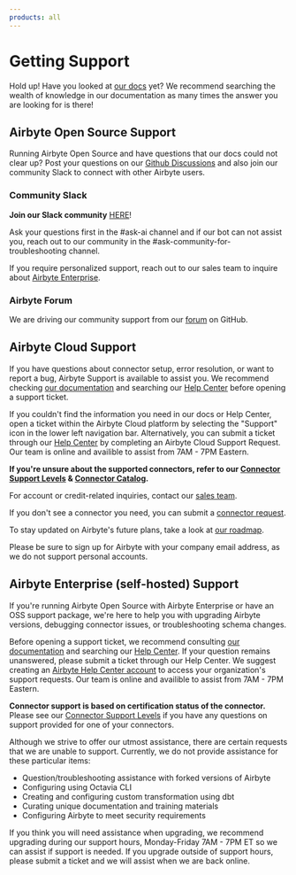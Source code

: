```yaml
---
products: all
---
```


# Getting Support

Hold up! Have you looked at [our docs](https://docs.airbyte.com/) yet? We recommend searching the wealth of knowledge in our documentation as many times the answer you are looking for is there!

## Airbyte Open Source Support

Running Airbyte Open Source and have questions that our docs could not clear up? Post your questions on our [Github Discussions](https://github.com/airbytehq/airbyte/discussions?_gl=1*70s0c6*_ga*MTc1OTkyOTYzNi4xNjQxMjQyMjA0*_ga_HDBMVFQGBH*MTY4OTY5MDQyOC4zNDEuMC4xNjg5NjkwNDI4LjAuMC4w) and also join our community Slack to connect with other Airbyte users.

### Community Slack

**Join our Slack community** [HERE](https://slack.airbyte.com/?_gl=1*1h8mjfe*_gcl_au*MTc4MjAxMDQzOS4xNjgyOTczMDYy*_ga*MTc1OTkyOTYzNi4xNjQxMjQyMjA0*_ga_HDBMVFQGBH*MTY4Nzg4OTQ4MC4zMjUuMS4xNjg3ODkwMjE1LjAuMC4w&_ga=2.58571491.813788522.1687789276-1759929636.1641242204)!

Ask your questions first in the #ask-ai channel and if our bot can not assist you, reach out to our community in the #ask-community-for-troubleshooting channel.

If you require personalized support, reach out to our sales team to inquire about [Airbyte Enterprise](https://airbyte.com/airbyte-enterprise).

### Airbyte Forum

We are driving our community support from our [forum](https://github.com/airbytehq/airbyte/discussions) on GitHub.

## Airbyte Cloud Support

If you have questions about connector setup, error resolution, or want to report a bug, Airbyte Support is available to assist you. We recommend checking [our documentation](https://docs.airbyte.com/) and searching our [Help Center](https://support.airbyte.com/hc/en-us) before opening a support ticket.

If you couldn't find the information you need in our docs or Help Center, open a ticket within the Airbyte Cloud platform by selecting the "Support" icon in the lower left navigation bar. Alternatively, you can submit a ticket through our [Help Center](https://support.airbyte.com/hc/en-us) by completing an Airbyte Cloud Support Request. Our team is online and availible to assist from 7AM - 7PM Eastern.

**If you're unsure about the supported connectors, refer to our [Connector Support Levels](https://docs.airbyte.com/project-overview/product-support-levels/) & [Connector Catalog](https://docs.airbyte.com/integrations/).**

For account or credit-related inquiries, contact our [sales team](https://airbyte.com/talk-to-sales).

If you don't see a connector you need, you can submit a [connector request](https://airbyte.com/connector-requests).

To stay updated on Airbyte's future plans, take a look at [our roadmap](https://github.com/orgs/airbytehq/projects/37/views/1).

Please be sure to sign up for Airbyte with your company email address, as we do not support personal accounts.

## Airbyte Enterprise (self-hosted) Support

If you're running Airbyte Open Source with Airbyte Enterprise or have an OSS support package, we're here to help you with upgrading Airbyte versions, debugging connector issues, or troubleshooting schema changes.

Before opening a support ticket, we recommend consulting [our documentation](https://docs.airbyte.com/) and searching our [Help Center](https://support.airbyte.com/hc/en-us). If your question remains unanswered, please submit a ticket through our Help Center. We suggest creating an [Airbyte Help Center account](https://airbyte1416.zendesk.com/auth/v2/login/signin?return_to=https%3A%2F%2Fsupport.airbyte.com%2Fhc%2Fen-us&theme=hc&locale=en-us&brand_id=15365055240347&auth_origin=15365055240347%2Ctrue%2Ctrue) to access your organization's support requests. Our team is online and availible to assist from 7AM - 7PM Eastern.

**Connector support is based on certification status of the connector.** Please see our [Connector Support Levels](https://docs.airbyte.com/project-overview/product-support-levels) if you have any questions on support provided for one of your connectors.

Although we strive to offer our utmost assistance, there are certain requests that we are unable to support. Currently, we do not provide assistance for these particular items:

- Question/troubleshooting assistance with forked versions of Airbyte
- Configuring using Octavia CLI
- Creating and configuring custom transformation using dbt
- Curating unique documentation and training materials
- Configuring Airbyte to meet security requirements

If you think you will need assistance when upgrading, we recommend upgrading during our support hours, Monday-Friday 7AM - 7PM ET so we can assist if support is needed. If you upgrade outside of support hours, please submit a ticket and we will assist when we are back online.
